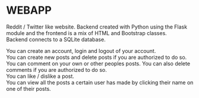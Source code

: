 # WEBAPP

Reddit / Twitter like website. Backend created with Python using the Flask module and the frontend is a mix of HTML and Bootstrap classes. <br />
Backend connects to a SQLite database. <br />

You can create an account, login and logout of your account. <br />
You can create new posts and delete posts if you are authorized to do so. <br />
You can comment on your own or other peoples posts. You can also delete comments if you are authorized to do so. <br />
You can like / dislike a post. <br />
You can view all the posts a certain user has made by clicking their name on one of their posts. <br />
